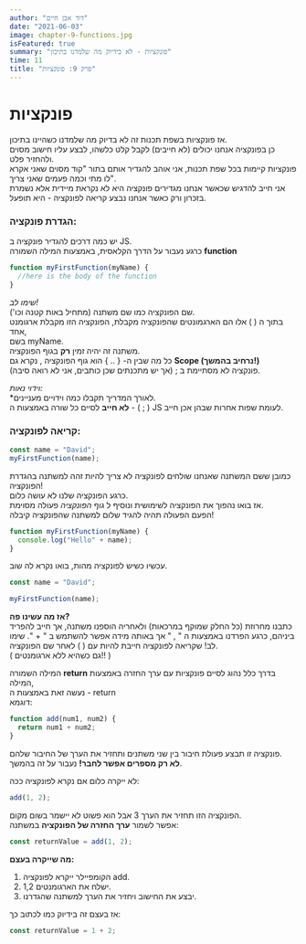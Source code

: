 ```yaml
---
author: "דוד אבן חיים"
date: "2021-06-03"
image: chapter-9-functions.jpg
isFeatured: true
summary: "פונקציות - לא בידיוק מה שלמדנו בתיכון"
time: 11
title: "פרק 9: פונקציות"
---
```


# פונקציות

אז פונקציות בשפת תכנות זה לא בדיוק מה שלמדנו כשהיינו בתיכון.  
כן בפונקציה אנחנו יכולים (לא חייבים) לקבל קלט כלשהו, לבצע עליו חישוב מסוים ולהחזיר פלט.  
פונקציות קיימות בכל שפת תכנות, אני אוהב להגדיר אותם בתור "קוד מסוים שאני אקרא לו מתי וכמה פעמים שאני צריך".  
אני חייב להדגיש שכאשר אנחנו מגדירים פונקציה היא לא נקראת מיידית אלא נשמרת בזכרון ורק כאשר אנחנו נבצע קריאה לפונקציה - היא תופעל.

### הגדרת פונקציה:

יש כמה דרכים להגדיר פונקציה ב JS.  
כרגע נעבור על הדרך הקלאסית, באמצעות המילה השמורה
**function**

```js
function myFirstFunction(myName) {
  //here is the body of the function
}
```

_שימו לב!_  
שם הפונקציה כמו שם משתנה (מתחיל באות קטנה וכו').  
בתוך ה ( ) אלו הם הארגמונטים שהפונקציה מקבלת, הפונקציה הזו מקבלת ארגומנט אחד,  
בשם myName.  
משתנה זה יהיה זמין
**רק**
בגוף הפונקציה.  
כל מה שבין ה- { .. } הוא גוף הפונקציה , נקרא גם
**Scope (נרחיב בהמשך!)**  
פונקציה לא מסתיימת ב ; (אך יש מתכנתים שכן כותבים, אני לא רואה סיבה).

_וידוי נאות:_  
\*לאורך המדריך תקבלו כמה וידויים מעניינים.  
**לא חייב**
לסיים כל שורה באמצעות ה - ( ; )
JS לעומת שפות אחרות שבהן אכן חייב.

### קריאה לפונקציה:

```js
const name = "David";
myFirstFunction(name);
```

כמובן ששם המשתנה שאנחנו שולחים לפונקציה לא צריך להיות זהה למשתנה בהגדרת הפונקציה!  
כרגע הפונקציה שלנו לא עושה כלום.  
אז בואו נהפוך את הפונקציה לשימושית ונוסיף ל
_גוף הפונקציה_
פעולה מסוימת.  
הפעם הפעולה תהיה להגיד שלום למשתנה שהפונקציה קיבלה!

```js
function myFirstFunction(myName) {
  console.log("Hello" + name);
}
```

עכשיו כשיש לפונקציה מהות, בואו נקרא לה שוב.

```js
const name = "David";

myFirstFunction(name);
```

**אז מה עשינו פה?**  
כתבנו מחרוזת (כל החלק שמוקף במרכאות) ולאחריה הוספנו משתנה, אך חייב להפריד ביניהם, כרגע הפרדנו באמצעות ה " , " אך באותה מידה אפשר להשתמש ב " + ".
שימו לב! שקריאה לפונקציה חייבת להיות עם ( ) לאחר שם הפונקציה.  
( גם כשהיא ללא ארגומנטים!! )

המילה השמורה
**return**
בדרך כלל נהוג לסיים פונקציות עם ערך החזרה באמצעות המילה,  
נעשה זאת באמצעות
ה - return  
דוגמא:

```js
function add(num1, num2) {
  return num1 + num2;
}
```

פונקציה זו תבצע פעולת חיבור בין שני משתנים ותחזיר את הערך של החיבור שלהם.  
**לא רק מספרים אפשר לחבר!**
נעבור על זה בהמשך.

לא ייקרה כלום אם נקרא לפונקציה ככה:

```js
add(1, 2);
```

הפונקציה הזו תחזיר את הערך 3 אבל הוא פשוט לא יישמר בשום מקום.  
אפשר לשמור
**ערך החזרה של הפונקציה**
במשתנה:

```js
const returnValue = add(1, 2);
```

**מה שייקרה בעצם:**

1. הקומפיילר ייקרא לפונקציה add.
2. ישלח את הארגומנטים 1,2.
3. יבצע את החישוב ויחזיר את הערך למשתנה שהגדרנו.

אז בעצם זה בידיוק כמו לכתוב כך:

```js
const returnValue = 1 + 2;
```

